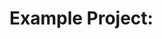 
# Example Project: <Title>

## Disclaimer
1. *The sample contents under various sections in this blueprint might seem to be utter non-sense and should be ignored. The aim was to make it crystal clear what these sections could contain as contents.*

2. *Add/remove sections which you believe are missing/redundant as per the concerned example.*

3. *Remove this disclaimer. :-)*

## Goal:
A one-to-two liner description of the absolute goal of this example.

e.g.(for c-leds) This examples demonstrates the usage of BSP API/functions to operate on-board LEDs on the 'x' board.

## Brief:
A paragraph that sheds more light on the goal already stated.
e.g.() In this example, we use the Kiso abstractions at the BSP layer(<link to location in user manual where BSP layer is explained>) to seamlessly switch on/off the leds. This demonstrates how a developer can access board-resources in a hardware-agnostic fashion.

### Components Required:
List the components that have been used in this example preferably with pics for HW components.

#### Software Components
*e.g. Third party libraries?*

#### Hardware Components

*Maybe links to vendors of components*

## (*Optional*) Initial Setup
Any hardware or software(environment) setup that needs to be done prior to execution/usage of the current example.


## (*Optional*) Execution Flow
For certain examples, perceived to be complex, a figurative projection of the execution flow will serve wonders in adapting the example by future developers.
*This section is optional as for very basic examples this might be a bit too much effort.*

## (*Optional*)Code Walkthrough
This section is inspired by this [project](https://github.com/eclipse/iceoryx/tree/master/iceoryx_examples/icedelivery). It describes some peculiarities in the code structure of the application like includes, datatypes(structs and what not), some key processing steps, some important condition checks etc.

*Experienced developers of KISO are requested to evaluate what they want to emphasize here from the implementation.* 

## Expected Output

Specify what the user should obtain as an output of the execution the example. e.g. terminal output screenshots, pictures(flashing LEDs) etc.

## Troubleshooting

What can go wrong(most often) and how to solve the issue. Optionally a contact if not solvable by the user.